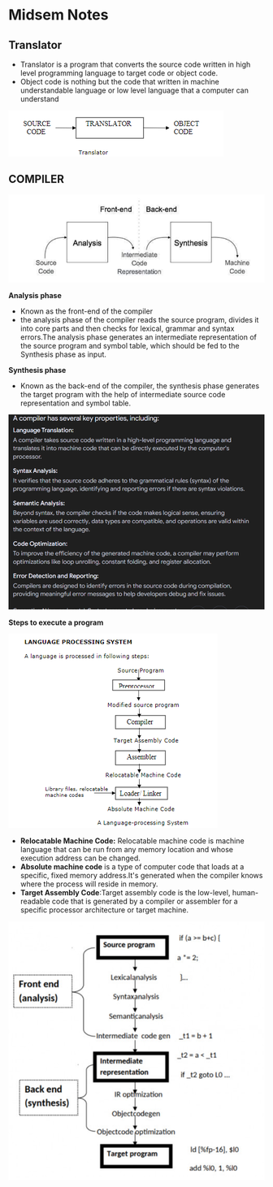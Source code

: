 # Midsem Notes
**Translator**
---
- Translator  is  a  program  that  converts  the  source  code  written  in  high  level 
programming language to target code or object code. 
- Object code is nothing but the 
code that written in machine understandable language or low level language that a 
computer can understand

<img src="Images/Screenshot 2024-10-03 155804.png" width="" height="">

**COMPILER**
---

<img src="Images/Screenshot 2024-10-03 161906.png" width="" height="">

**Analysis phase**
- Known as the front-end of the compiler
- the analysis phase of the compiler reads the source program, divides it into core parts and then checks for lexical, grammar and syntax errors.The analysis phase generates an intermediate representation of the source program and symbol table, which should be fed to the Synthesis phase as input.

**Synthesis phase**
- Known as the back-end of the compiler, the synthesis phase generates the target program with the help of intermediate source code representation and symbol table.

<img src="Images/Screenshot 2024-10-03 162926.png" width="" height="">

**Steps to execute a program**

<img src="Images/Screenshot 2024-10-03 163126.png" width="" height="">

- **Relocatable Machine Code:** Relocatable machine code is machine language that can be run from any memory location and whose execution address can be changed. 
- **Absolute machine code** is a type of computer code that loads at a specific, fixed memory address.It's generated when the compiler knows where the process will reside in memory.
- **Target Assembly Code**:Target assembly code is the low-level, human-readable code that is generated by a compiler or assembler for a specific processor architecture or target machine.

<img src="Images/Screenshot 2024-10-03 200857.png" width="" height="">





